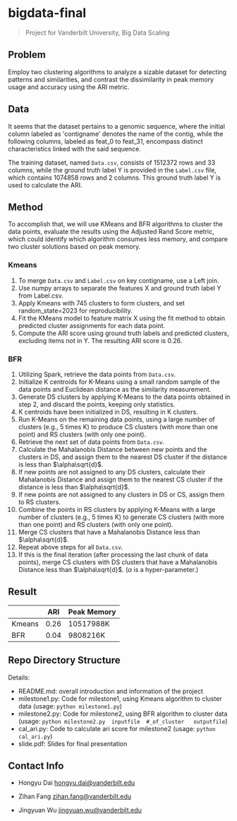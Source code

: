 # bigdata-final

> Project for Vanderbilt University, Big Data Scaling
## Problem

Employ two clustering algorithms to analyze a sizable dataset for detecting patterns and similarities, and contrast the dissimilarity in peak memory usage and accuracy using the ARI metric.

## Data

It seems that the dataset pertains to a genomic sequence, where the initial column labeled as 'contigname' denotes the name of the contig, while the following columns, labeled as feat_0 to feat_31, encompass distinct characteristics linked with the said sequence.

The training dataset, named `Data.csv`, consists of 1512372 rows and 33 columns, while the ground truth label Y is provided in the `Label.csv` file, which contains 1074858 rows and 2 columns. This ground truth label Y is used to calculate the ARI.

## Method

To accomplish that, we will use KMeans and BFR algorithms to cluster the data points, evaluate the results using the Adjusted Rand Score metric, which could identify which algorithm consumes less memory, and compare two cluster solutions based on peak memory.

### Kmeans

1. To merge `Data.csv` and `Label.csv` on key contigname, use a Left join.
2. Use numpy arrays to separate the features X and ground truth label Y from Label.csv.
3. Apply Kmeans with 745 clusters to form clusters, and set random_state=2023 for reproducibility.
4. Fit the KMeans model to feature matrix X using the fit method to obtain predicted cluster assignments for each data point.
5. Compute the ARI score using ground truth labels and predicted clusters, excluding items not in Y. The resulting ARI score is 0.26.

### BFR

1. Utilizing Spark, retrieve the data points from `Data.csv`.
2. Initialize K centroids for K-Means using a small random sample of the data points and Euclidean distance as the similarity measurement.
3. Generate DS clusters by applying K-Means to the data points obtained in step 2, and discard the points, keeping only statistics.
4. K centroids have been initialized in DS, resulting in K clusters.
5. Run K-Means on the remaining data points, using a large number of clusters (e.g., 5 times K) to produce CS clusters (with more than one point) and RS clusters (with only one point).
6. Retrieve the next set of data points from `Data.csv`.
7. Calculate the Mahalanobis Distance between new points and the clusters in DS, and assign them to the nearest DS cluster if the distance is less than $\alpha\sqrt{d}$.
8. If new points are not assigned to any DS clusters, calculate their Mahalanobis Distance and assign them to the nearest CS cluster if the distance is less than $\alpha\sqrt{d}$.
9. If new points are not assigned to any clusters in DS or CS, assign them to RS clusters.
10. Combine the points in RS clusters by applying K-Means with a large number of clusters (e.g., 5 times K) to generate CS clusters (with more than one point) and RS clusters (with only one point).
11. Merge CS clusters that have a Mahalanobis Distance less than $\alpha\sqrt{d}$.
12. Repeat above steps for all `Data.csv`.
13. If this is the final iteration (after processing the last chunk of data points), merge CS clusters with DS clusters that have a Mahalanobis Distance less than $\alpha\sqrt{d}$. ($\alpha$ is a hyper-parameter.)

## Result


|        | ARI  | Peak Memory |
|--------|------|-------------|
| Kmeans | 0.26 | 10517988K   |
| BFR    | 0.04 | 9808216K    |


## Repo Directory Structure

Details:

- README.md: overall introduction and information of the project
- milestone1.py: Code for milestone1, using Kmeans algorithm to cluster data (usage: `python milestone1.py`)
- milestone2.py: Code for milestone2, using BFR algorithm to cluster data (usage: `python milestone2.py  inputfile  #_of_cluster   outputfile`)
- cal_ari.py: Code to calculate ari score for milestone2 (usage: `python cal_ari.py`)
- slide.pdf: Slides for final presentation

## Contact Info

- Hongyu Dai hongyu.dai@vanderbilt.edu

- Zihan Fang zihan.fang@vanderbilt.edu

- Jingyuan Wu jingyuan.wu@vanderbilt.edu
